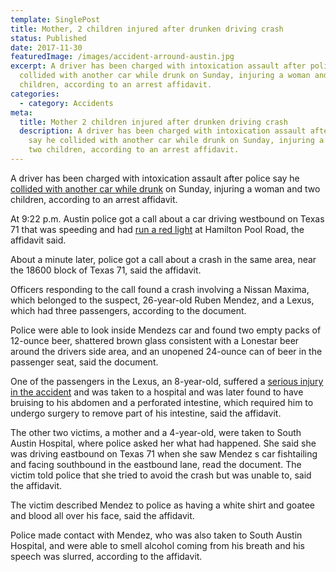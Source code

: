 ```yaml
---
template: SinglePost
title: Mother, 2 children injured after drunken driving crash
status: Published
date: 2017-11-30
featuredImage: /images/accident-arround-austin.jpg
excerpt: A driver has been charged with intoxication assault after police say he
  collided with another car while drunk on Sunday, injuring a woman and two
  children, according to an arrest affidavit.
categories:
  - category: Accidents
meta:
  title: Mother 2 children injured after drunken driving crash
  description: A driver has been charged with intoxication assault after police
    say he collided with another car while drunk on Sunday, injuring a woman and
    two children, according to an arrest affidavit.
---
```

<!--StartFragment-->

A driver has been charged with intoxication assault after police say he [collided with another car while drunk](/practice-areas/drunk-driving-accident-lawyer/) on Sunday, injuring a woman and two children, according to an arrest affidavit.

At 9:22 p.m. Austin police got a call about a car driving westbound on Texas 71 that was speeding and had [run a red light](/practice-areas/running-red-light-accident/) at Hamilton Pool Road, the affidavit said.

About a minute later, police got a call about a crash in the same area, near the 18600 block of Texas 71, said the affidavit.

Officers responding to the call found a crash involving a Nissan Maxima, which belonged to the suspect, 26-year-old Ruben Mendez, and a Lexus, which had three passengers, according to the document.

Police were able to look inside Mendezs car and found two empty packs of 12-ounce beer, shattered brown glass consistent with a Lonestar beer around the drivers side area, and an unopened 24-ounce can of beer in the passenger seat, said the document.

One of the passengers in the Lexus, an 8-year-old, suffered a [serious injury in the accident](/practice-areas/serious-personal-injury/) and was taken to a hospital and was later found to have bruising to his abdomen and a perforated intestine, which required him to undergo surgery to remove part of his intestine, said the affidavit.

The other two victims, a mother and a 4-year-old, were taken to South Austin Hospital, where police asked her what had happened. She said she was driving eastbound on Texas 71 when she saw Mendez s car fishtailing and facing southbound in the eastbound lane, read the document. The victim told police that she tried to avoid the crash but was unable to, said the affidavit.

The victim described Mendez to police as having a white shirt and goatee and blood all over his face, said the affidavit.

Police made contact with Mendez, who was also taken to South Austin Hospital, and were able to smell alcohol coming from his breath and his speech was slurred, according to the affidavit.

<!--EndFragment-->